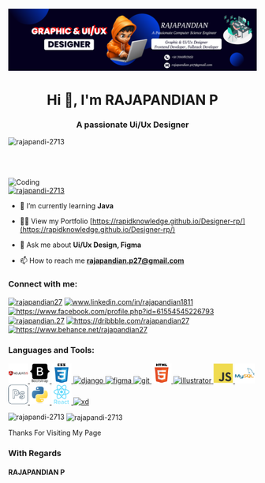 ![logo](https://github.com/Rajapandi-2713/Rajapandi-2713/blob/main/LinkedIn%20cover%201.png)

<h1 align="center">Hi 👋, I'm RAJAPANDIAN P</h1>
<h3 align="center">A passionate Ui/Ux Designer</h3>

<p align="left"> <img src="https://komarev.com/ghpvc/?username=rajapandi-2713&label=Profile%20views&color=0e75b6&style=flat" alt="rajapandi-2713" /> </p>

<br><br><br>
  <img align="left" alt="Coding" width="400" src="https://github.com/Rajapandi-2713/Rajapandi-2713/blob/main/view-3d-boy-using-laptop.png">

  
<p align="left"> <a href="https://github.com/ryo-ma/github-profile-trophy"><img src="https://github-profile-trophy.vercel.app/?username=rajapandi-2713" alt="rajapandi-2713" /></a> </p>

- 🌱 I’m currently learning **Java**

- 👨‍💻 View my Portfolio [https://rapidknowledge.github.io/Designer-rp/](https://rapidknowledge.github.io/Designer-rp/)

- 💬 Ask me about **Ui/Ux Design, Figma**

- 📫 How to reach me **rajapandian.p27@gmail.com**

<h3 align="left">Connect with me:</h3>
<p align="left">
<a href="https://twitter.com/rajapandian27" target="blank"><img align="center" src="https://raw.githubusercontent.com/rahuldkjain/github-profile-readme-generator/master/src/images/icons/Social/twitter.svg" alt="rajapandian27" height="30" width="40" /></a>
<a href="https://linkedin.com/in/www.linkedin.com/in/rajapandian1811" target="blank"><img align="center" src="https://raw.githubusercontent.com/rahuldkjain/github-profile-readme-generator/master/src/images/icons/Social/linked-in-alt.svg" alt="www.linkedin.com/in/rajapandian1811" height="30" width="40" /></a>
<a href="https://fb.com/https://www.facebook.com/profile.php?id=61554545226793" target="blank"><img align="center" src="https://raw.githubusercontent.com/rahuldkjain/github-profile-readme-generator/master/src/images/icons/Social/facebook.svg" alt="https://www.facebook.com/profile.php?id=61554545226793" height="30" width="40" /></a>
<a href="https://instagram.com/rajapandian.27" target="blank"><img align="center" src="https://raw.githubusercontent.com/rahuldkjain/github-profile-readme-generator/master/src/images/icons/Social/instagram.svg" alt="rajapandian.27" height="30" width="40" /></a>
<a href="https://dribbble.com/https://dribbble.com/rajapandian27" target="blank"><img align="center" src="https://raw.githubusercontent.com/rahuldkjain/github-profile-readme-generator/master/src/images/icons/Social/dribbble.svg" alt="https://dribbble.com/rajapandian27" height="30" width="40" /></a>
<a href="https://www.behance.net/https://www.behance.net/rajapandian27" target="blank"><img align="center" src="https://raw.githubusercontent.com/rahuldkjain/github-profile-readme-generator/master/src/images/icons/Social/behance.svg" alt="https://www.behance.net/rajapandian27" height="30" width="40" /></a>
</p>

<h3 align="left">Languages and Tools:</h3>
<p align="left"> <a href="https://angular.io" target="_blank" rel="noreferrer"> <img src="https://raw.githubusercontent.com/devicons/devicon/master/icons/angularjs/angularjs-original-wordmark.svg" alt="angularjs" width="40" height="40"/> </a> <a href="https://getbootstrap.com" target="_blank" rel="noreferrer"> <img src="https://raw.githubusercontent.com/devicons/devicon/master/icons/bootstrap/bootstrap-plain-wordmark.svg" alt="bootstrap" width="40" height="40"/> </a> <a href="https://www.w3schools.com/css/" target="_blank" rel="noreferrer"> <img src="https://raw.githubusercontent.com/devicons/devicon/master/icons/css3/css3-original-wordmark.svg" alt="css3" width="40" height="40"/> </a> <a href="https://www.djangoproject.com/" target="_blank" rel="noreferrer"> <img src="https://cdn.worldvectorlogo.com/logos/django.svg" alt="django" width="40" height="40"/> </a> <a href="https://www.figma.com/" target="_blank" rel="noreferrer"> <img src="https://www.vectorlogo.zone/logos/figma/figma-icon.svg" alt="figma" width="40" height="40"/> </a> <a href="https://git-scm.com/" target="_blank" rel="noreferrer"> <img src="https://www.vectorlogo.zone/logos/git-scm/git-scm-icon.svg" alt="git" width="40" height="40"/> </a> <a href="https://www.w3.org/html/" target="_blank" rel="noreferrer"> <img src="https://raw.githubusercontent.com/devicons/devicon/master/icons/html5/html5-original-wordmark.svg" alt="html5" width="40" height="40"/> </a> <a href="https://www.adobe.com/in/products/illustrator.html" target="_blank" rel="noreferrer"> <img src="https://www.vectorlogo.zone/logos/adobe_illustrator/adobe_illustrator-icon.svg" alt="illustrator" width="40" height="40"/> </a> <a href="https://developer.mozilla.org/en-US/docs/Web/JavaScript" target="_blank" rel="noreferrer"> <img src="https://raw.githubusercontent.com/devicons/devicon/master/icons/javascript/javascript-original.svg" alt="javascript" width="40" height="40"/> </a> <a href="https://www.mysql.com/" target="_blank" rel="noreferrer"> <img src="https://raw.githubusercontent.com/devicons/devicon/master/icons/mysql/mysql-original-wordmark.svg" alt="mysql" width="40" height="40"/> </a> <a href="https://www.photoshop.com/en" target="_blank" rel="noreferrer"> <img src="https://raw.githubusercontent.com/devicons/devicon/master/icons/photoshop/photoshop-line.svg" alt="photoshop" width="40" height="40"/> </a> <a href="https://www.python.org" target="_blank" rel="noreferrer"> <img src="https://raw.githubusercontent.com/devicons/devicon/master/icons/python/python-original.svg" alt="python" width="40" height="40"/> </a> <a href="https://reactjs.org/" target="_blank" rel="noreferrer"> <img src="https://raw.githubusercontent.com/devicons/devicon/master/icons/react/react-original-wordmark.svg" alt="react" width="40" height="40"/> </a> <a href="https://www.adobe.com/products/xd.html" target="_blank" rel="noreferrer"> <img src="https://cdn.worldvectorlogo.com/logos/adobe-xd.svg" alt="xd" width="40" height="40"/> </a> </p>

<p><img align="left" src="https://github-readme-stats.vercel.app/api/top-langs?username=rajapandi-2713&show_icons=true&locale=en&layout=compact" alt="rajapandi-2713" /></p>

<p>&nbsp;<img align="center" src="https://github-readme-stats.vercel.app/api?username=rajapandi-2713&show_icons=true&locale=en" alt="rajapandi-2713" /></p>

<p>Thanks For Visiting My Page</p>
<h3>With Regards</h3>
<h4>RAJAPANDIAN P</h4>
